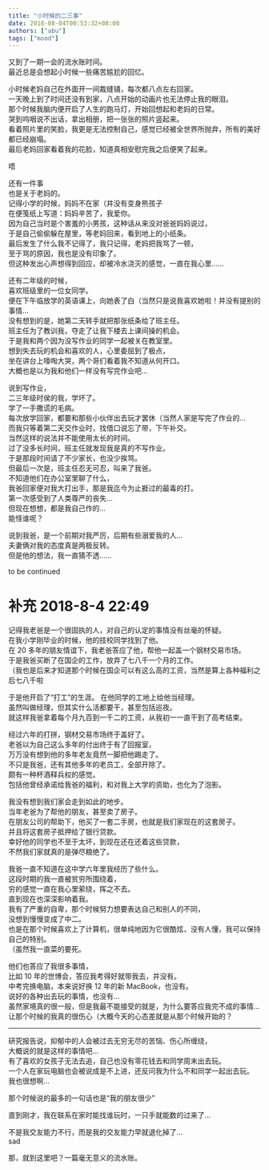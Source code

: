 ```yaml
---
title: "小时候的二三事"
date: 2018-08-04T00:53:32+08:00
authors: ["abu"]
tags: ["mood"]
---
```

又到了一期一会的流水账时间。  
最近总是会想起小时候一些痛苦尴尬的回忆。  

小时候老妈自己在外面开一间裁缝铺，每次都八点左右回家。  
一天晚上到了时间还没有到家，八点开始的动画片也无法停止我的眼泪。  
那个时候我脑内便开启了人生的跑马灯，开始回想起和老妈的日常。  
哭到呜咽说不出话，拿出相册，把一张张的照片竖起来。  
看着照片里的笑脸，我更是无法控制自己，感觉已经被全世界所抛弃，所有的美好都已经崩塌。  
最后老妈回家看着我的花脸，知道真相安慰完我之后便笑了起来。

唔

还有一件事  
也是关于老妈的。  
记得小学的时候，妈妈不在家（并没有变身熊孩子  
在便笺纸上写道：妈妈辛苦了，我爱你。  
因为自己当时是个害羞的小男孩，这种话从来没对爸爸妈妈说过，  
于是自己偷偷躲在屋里，等老妈回来，看到地上的小纸条。  
最后发生了什么我不记得了，我只记得，老妈把我骂了一顿，  
至于骂的原因，我也是没有印象了。  
但这种发出心声想得到回应，却被冷水浇灭的感觉，一直在我心里……  

还有二年级的时候，  
喜欢班级里的一位女同学。  
便在下午临放学的英语课上，向她表了白（当然只是说我喜欢她啦！并没有提别的事情…  
没有想到的是，她第二天转手就把那张纸条给了班主任。  
班主任为了教训我，夺走了让我下楼去上课间操的机会。  
于是我和两个因为没写作业的同学一起被关在教室里。  
想到失去玩的机会和喜欢的人，心里委屈到了极点，  
坐在讲台上嚎啕大哭，两个哥们看着我不知道从何开口。  
大概也是以为我和他们一样没有写完作业吧…

说到写作业，  
二三年级时侯的我，学坏了。  
学了一手撒谎的毛病。  
每次放学回家，都要和那些小伙伴出去玩才罢休（当然人家是写完了作业的…  
而我只等着第二天交作业时，找借口说忘了带，下午补交。  
当然这样的说法并不能使用太长的时间。  
过了没多长时间，班主任就发现我是真的不写作业。  
于是那段时间请了不少家长，也没少挨骂。  
但最后一次是，班主任忍无可忍，叫来了我爸。  
不知道他们在办公室里聊了什么，  
我爸回家便对我大打出手，那是我迄今为止捱过的最毒的打。  
第一次感受到了人类尊严的丧失…  
但现在想想，都是我自己作的…  
能怪谁呢？  

说到我爸，是一个前期对我严厉，后期有些溺爱我的人…  
夫妻俩对我的态度真是两极反转。  
但是他的想法，我一直猜不透……

to be continued  

# 补充 2018-8-4 22:49  

记得我老爸是一个很固执的人，对自己的认定的事情没有丝毫的怀疑。  
在我小学刚毕业的时候，他的技校同学找到了他。  
在 20 多年的朋友情谊下，我老爸答应了他，帮他一起盖一个钢材交易市场。  
于是我爸买断了在国企的工作，放弃了七八千一个月的工作。  
（我也是后来才知道那个时候在国企可以有这么高的工资，当然是算上各种福利之后七八千啦  

于是他开启了“打工”的生涯。
在他同学的工地上给他当经理。  
虽然叫做经理，但其实什么活都要干，甚至包括巡夜。  
就这样我爸拿着每个月九百到一千二的工资，从我初一一直干到了高考结束。  

经过六年的打拼，钢材交易市场终于盖好了。  
老爸以为自己这么多年的付出终于有了回报室，  
万万没有想到他的多年老友竟然一脚把他踢走了。  
不只是我爸，还有其他多年的老员工，全部开除了。  
颇有一种杯酒释兵权的感觉。  
包括他曾经承诺给我爸的福利，和对我上大学的资助，也化为了泡影。  

我没有想到我们家会走到如此的地步。  
当年老爸为了帮他的朋友，甚至卖了房子。  
在朋友公司的帮助下，他买了一套二手房，也就是我们家现在的这套房子。  
并且将这套房子抵押给了银行贷款。  
幸好他的同学也不至于太坏，到现在还在还着这些贷款，  
不然我们家就真的是弹尽粮绝了。  

我爸一直不知道在这中学六年里我经历了些什么。  
这段时期的我一直被贫穷所围绕着，  
穷的感觉一直在我心里萦绕，挥之不去。  
直到现在也深深影响着我。  
我有了严重的自卑，那个时候努力想要表达自己和别人的不同，  
没想到慢慢变成了中二。  
也是在那个时候喜欢上了计算机，很单纯地因为它很酷炫，没有人懂，我可以保持自己的特别。  
（虽然我一直菜的要死。  

他们也答应了我很多事情，  
比如 10 年的世博会，答应我考得好就带我去，并没有。  
中考完换电脑，本来说好换 12 年的新 MacBook，也没有。  
说好的各种出去玩的事情，也没有…  
虽然家境真的很一般，但是我最不能接受的就是，为什么要答应我完不成的事情…  
让那个时候的我真的很伤心（大概今天的心态差就是从那个时候开始的？  

------

研究报告说，抑郁中的人会被过去无穷无尽的苦恼、伤心所缠绕，  
大概说的就是这样的事情吧…  
有了喜欢的女孩子无法去追，自己也没有零花钱去和同学周末出去玩。  
一个人在家玩电脑也会被说成是不上进，还反问我为什么不和同学一起出去玩。  
我也很想啊…  

那个时候说的最多的一句话也是“我的朋友很少”

直到刚才，我在联系在家时能找谁玩时，一只手就能数的过来了…  

不是我交友能力不行，而是我的交友能力早就退化掉了…  
sad

那，就到这里吧？一篇毫无意义的流水账。